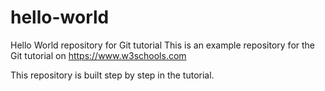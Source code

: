 # hello-world
Hello World repository for Git tutorial
This is an example repository for the Git tutorial on https://www.w3schools.com


This repository is built step by step in the tutorial.